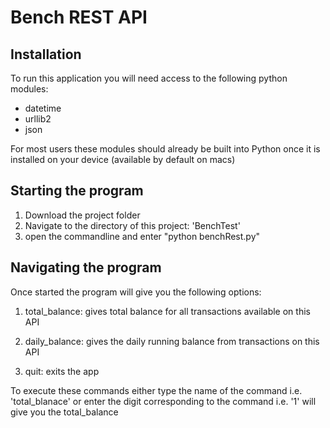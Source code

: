 # Bench REST API

## Installation

To run this application you will need access to the following python modules:

* datetime
* urllib2
* json

For most users these modules should already be built into Python once it is installed on your device (available by default on macs)

## Starting the program

1. Download the project folder
2. Navigate to the directory of this project: 'BenchTest'
3. open the commandline and enter "python benchRest.py"


## Navigating the program

Once started the program will give you the following options:


1. total_balance: gives total balance for all transactions available on this API

2. daily_balance: gives the daily running balance from transactions on this API

3. quit: exits the app

To execute these commands either type the name of the command i.e. 'total_blanace' or enter the digit corresponding to the command i.e. '1' will give you the total_balance
